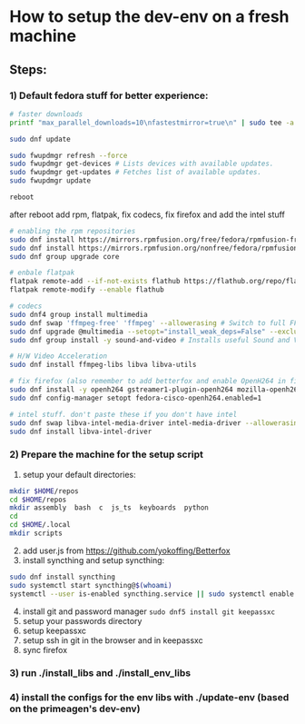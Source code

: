 # How to setup the dev-env on a fresh machine

## Steps:

### 1) Default fedora stuff for better experience:

```bash
# faster downloads
printf "max_parallel_downloads=10\nfastestmirror=true\n" | sudo tee -a /etc/dnf/dnf.conf > /dev/null

sudo dnf update

sudo fwupdmgr refresh --force
sudo fwupdmgr get-devices # Lists devices with available updates.
sudo fwupdmgr get-updates # Fetches list of available updates.
sudo fwupdmgr update

reboot
```

after reboot add rpm, flatpak, fix codecs, fix firefox and add the intel stuff

```bash
# enabling the rpm repositories
sudo dnf install https://mirrors.rpmfusion.org/free/fedora/rpmfusion-free-release-$(rpm -E %fedora).noarch.rpm
sudo dnf install https://mirrors.rpmfusion.org/nonfree/fedora/rpmfusion-nonfree-release-$(rpm -E %fedora).noarch.rpm
sudo dnf group upgrade core

# enbale flatpak
flatpak remote-add --if-not-exists flathub https://flathub.org/repo/flathub.flatpakrepo
flatpak remote-modify --enable flathub

# codecs 
sudo dnf4 group install multimedia
sudo dnf swap 'ffmpeg-free' 'ffmpeg' --allowerasing # Switch to full FFMPEG.
sudo dnf upgrade @multimedia --setopt="install_weak_deps=False" --exclude=PackageKit-gstreamer-plugin # Installs gstreamer components. Required if you use Gnome Videos and other dependent applications.
sudo dnf group install -y sound-and-video # Installs useful Sound and Video complementary packages.`

# H/W Video Acceleration
sudo dnf install ffmpeg-libs libva libva-utils

# fix firefox (also remember to add betterfox and enable OpenH264 in firefox)
sudo dnf install -y openh264 gstreamer1-plugin-openh264 mozilla-openh264
sudo dnf config-manager setopt fedora-cisco-openh264.enabled=1

# intel stuff. don't paste these if you don't have intel
sudo dnf swap libva-intel-media-driver intel-media-driver --allowerasing
sudo dnf install libva-intel-driver
```

### 2) Prepare the machine for the setup script

1. setup your default directories:

```bash
mkdir $HOME/repos
cd $HOME/repos
mkdir assembly  bash  c  js_ts  keyboards  python
cd
cd $HOME/.local
mkdir scripts
```

2. add user.js from https://github.com/yokoffing/Betterfox
3. install syncthing and setup syncthing:

```bash
sudo dnf install syncthing
sudo systemctl start syncthing@$(whoami)
systemctl --user is-enabled syncthing.service || sudo systemctl enable syncthing@$(whoami)
```

4. install git and password manager `sudo dnf5 install git keepassxc`
5. setup your passwords directory
6. setup keepassxc
7. setup ssh in git in the browser and in keepassxc
8. sync firefox

### 3) run ./install_libs and ./install_env_libs

### 4) install the configs for the env libs with ./update-env (based on the primeagen's dev-env)
